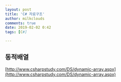 ```yaml
---
layout: post
title: 'C# 자료구조'
author: milkclouds
comments: true
date: 2019-02-02 0:42
tags: [C#]

---
```



## 동적배열


[http://www.csharpstudy.com/DS/dynamic-array.aspx](http://www.csharpstudy.com/DS/dynamic-array.aspx)